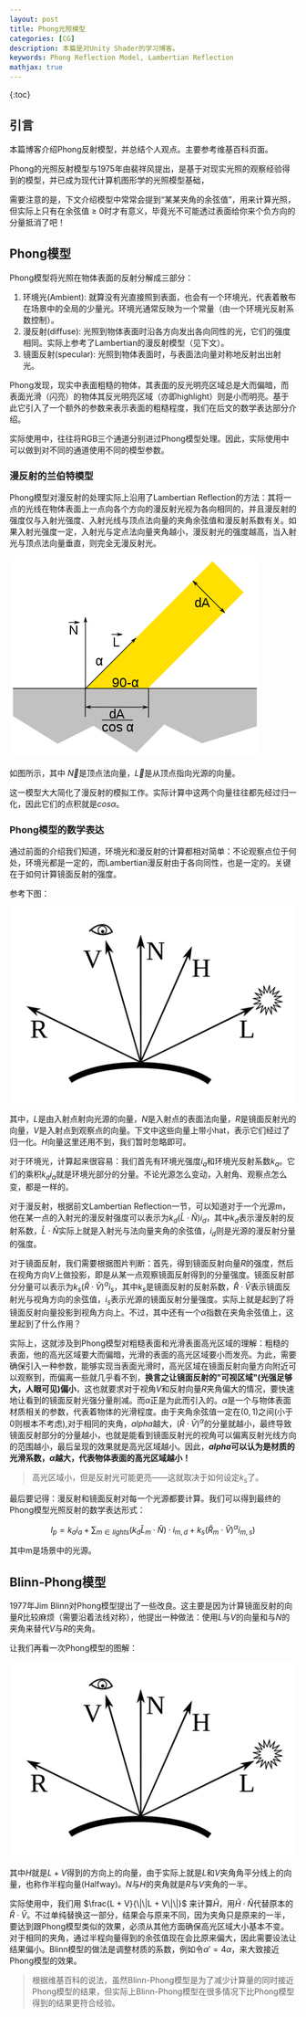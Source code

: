 ```yaml
---
layout: post
title: Phong光照模型
categories: [CG]
description: 本篇是对Unity Shader的学习博客。
keywords: Phong Reflection Model, Lambertian Reflection
mathjax: true
---
```


{:toc}

## 引言

本篇博客介绍Phong反射模型，并总结个人观点。主要参考维基百科页面。

Phong的光照反射模型与1975年由裴祥风提出，是基于对现实光照的观察经验得到的模型，并已成为现代计算机图形学的光照模型基础，

需要注意的是，下文介绍模型中常常会提到“某某夹角的余弦值”，用来计算光照，但实际上只有在余弦值 $\geq$ 0时才有意义，毕竟光不可能透过表面给你来个负方向的分量抵消了吧！


## Phong模型

Phong模型将光照在物体表面的反射分解成三部分：
1. 环境光(Ambient): 就算没有光直接照到表面，也会有一个环境光，代表着散布在场景中的全局的少量光。环境光通常反映为一个常量（由一个环境光反射系数控制）。
2. 漫反射(diffuse): 光照到物体表面时沿各方向发出各向同性的光，它们的强度相同。实际上参考了Lambertian的漫反射模型（见下文）。
3. 镜面反射(specular): 光照到物体表面时，与表面法向量对称地反射出出射光。

Phong发现，现实中表面粗糙的物体，其表面的反光明亮区域总是大而偏暗，而表面光滑（闪亮）的物体其反光明亮区域（亦即highlight）则是小而明亮。基于此它引入了一个额外的参数来表示表面的粗糙程度，我们在后文的数学表达部分介绍。

实际使用中，往往将RGB三个通道分别进过Phong模型处理。因此，实际使用中可以做到对不同的通道使用不同的模型参数。

### 漫反射的兰伯特模型

Phong模型对漫反射的处理实际上沿用了Lambertian Reflection的方法：其将一点的光线在物体表面上一点向各个方向的漫反射光视为各向相同的，并且漫反射的强度仅与入射光强度、入射光线与顶点法向量的夹角余弦值和漫反射系数有关。如果入射光强度一定，入射光与定点法向量夹角越小，漫反射光的强度越高，当入射光与顶点法向量垂直，则完全无漫反射光。

![LambertianReflection](/images/blog/PhongLightingReflectionModel/PhongLightingReflectionModel-LambertianReflection.png)

如图所示，其中 $\vec{N}$是顶点法向量，$\vec{L}$是从顶点指向光源的向量。

这一模型大大简化了漫反射的模拟工作。实际计算中这两个向量往往都先经过归一化，因此它们的点积就是$cos\alpha$。

### Phong模型的数学表达

通过前面的介绍我们知道，环境光和漫反射的计算都相对简单：不论观察点位于何处，环境光都是一定的，而Lambertian漫反射由于各向同性，也是一定的。关键在于如何计算镜面反射的强度。

参考下图：

![Blinn-Phong Model](/images/blog/PhongLightingReflectionModel/PhongLightingReflectionModel-Blinn_Phong_Model.svg)

其中，$L$是由入射点射向光源的向量，$N$是入射点的表面法向量，$R$是镜面反射光的向量，$V$是入射点到观察点的向量。下文中这些向量上带小hat，表示它们经过了归一化。$H$向量这里还用不到，我们暂时忽略即可。

对于环境光，计算起来很容易：我们首先有环境光强度$i_a$和环境光反射系数$k_a$。它们的乘积$k_a i_a$就是环境光部分的分量。不论光源怎么变动，入射角、观察点怎么变，都是一样的。

对于漫反射，根据前文Lambertian Reflection一节，可以知道对于一个光源m，他在某一点的入射光的漫反射强度可以表示为$k_d(\hat L \cdot \hat N)i_d$，其中$k_d$表示漫反射的反射系数，$\hat L \cdot \hat N$实际上就是入射光与法向量夹角的余弦值，$i_d$则是光源的漫反射分量的强度。

对于镜面反射，我们需要根据图片判断：首先，得到镜面反射向量$R$的强度，然后在视角方向$V$上做投影，即是从某一点观察镜面反射得到的分量强度。镜面反射部分分量可以表示为$k_s(\hat R \cdot \hat V)^\alpha i_s$，其中$k_s$是镜面反射的反射系数，$\hat R \cdot \hat V$表示镜面反射光与视角方向的余弦值，$i_s$表示光源的镜面反射分量强度。实际上就是起到了将镜面反射向量投影到视角方向上。不过，其中还有一个$\alpha$指数在夹角余弦值上，这里起到了什么作用？

实际上，这就涉及到Phong模型对粗糙表面和光滑表面高光区域的理解：粗糙的表面，他的高光区域要大而偏暗，光滑的表面的高光区域要小而发亮。为此，需要确保引入一种参数，能够实现当表面光滑时，高光区域在镜面反射向量方向附近可以观察到，而偏离一些就几乎看不到，**换言之让镜面反射的"可视区域"(光强足够大，人眼可见)偏小**，这也就要求对于视角$V$和反射向量$R$夹角偏大的情况，要快速地让看到的镜面反射光强分量削减。而$\alpha$正是为此而引入的。$\alpha$是一个与物体表面材质相关的参数，代表着物体的光滑程度。由于夹角余弦值一定在$(0, 1)$之间(小于0则根本不考虑),对于相同的夹角，$alpha$越大，$(\hat R \cdot \hat V)^\alpha$的分量就越小，最终导致镜面反射部分的分量越小，也就是能看到镜面反射光的视角可以偏离反射光线方向的范围越小，最后呈现的效果就是高光区域越小。因此，**$alpha$可以认为是材质的光滑系数，$\alpha$越大，代表物体表面的高光区域越小！**

> 高光区域小，但是反射光可能更亮——这就取决于如何设定$k_s$了。

最后要记得：漫反射和镜面反射对每一个光源都要计算。我们可以得到最终的Phong模型光照反射的数学表达形式：

$$
I_p = k_a i_a + \sum_{m \in lights}(k_d \hat L_m \cdot \hat N) \cdot i_{m,d} + k_s(\hat R_m \cdot \hat V)^\alpha i_{m,s}) 
$$

其中m是场景中的光源。

## Blinn-Phong模型

1977年Jim Blinn对Phong模型提出了一些改良。这主要是因为计算镜面反射的向量$R$比较麻烦（需要沿着法线对称），他提出一种做法：使用$L$与$V$的向量和与$N$的夹角来替代$V$与$R$的夹角。

让我们再看一次Phong模型的图解：

![Blinn-Phong-Model](/images/blog/PhongLightingReflectionModel/PhongLightingReflectionModel-Blinn_Phong_Model.svg)

其中$H$就是$L + V$得到的方向上的向量，由于实际上就是$L$和$V$夹角角平分线上的向量，也称作半程向量(Halfway)。$N$与$H$的夹角就是$R$与$V$夹角的一半。

实际使用中，我们用 $\frac{L + V}{\|\|L + V\|\|}$ 来计算$\hat H$，用$\hat H \cdot \hat N$代替原本的$\hat R \cdot \hat V$。不过单纯替换这一部分，结果会与原来不同，因为夹角只是原来的一半，要达到跟Phong模型类似的效果，必须从其他方面确保高光区域大小基本不变。对于相同的夹角，通过半程向量得到的余弦值现在会比原来偏大，因此需要设法让结果偏小。Blinn模型的做法是调整材质的系数，例如令$\alpha{'} = 4\alpha$，来大致接近Phong模型的效果。

> 根据维基百科的说法，虽然Blinn-Phong模型是为了减少计算量的同时接近Phong模型的结果，但实际上Blinn-Phong模型在很多情况下比Phong模型得到的结果更符合经验。



